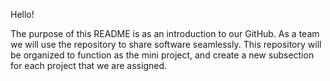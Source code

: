 Hello!

The purpose of this README is as an introduction to our GitHub. As a team we will use the repository to share software seamlessly. This repository 
will be organized to function as the mini project, and create a new subsection for each project that we are assigned.



